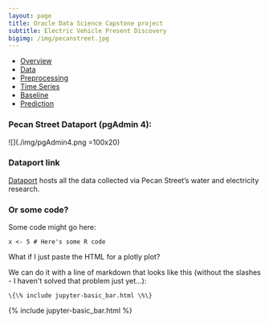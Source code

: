 ```yaml
---
layout: page
title: Oracle Data Science Capstone project
subtitle: Electric Vehicle Present Discovery
bigimg: /img/pecanstreet.jpg
---
```


   <link rel="stylesheet" type="text/css" href="css/main.css" />

   <div id= "main">
		<div id="menubar">
			<ul id="menu">
			    <li><a href="https://monarch2018.github.io/ev_prediction/index.html">Overview</a></li>
			    <li class = "selected"><a href="https://monarch2018.github.io/ev_prediction/data/">Data</a></li>
			    <li><a href="preprocessing.html">Preprocessing</a></li>
			    <li><a href="timeseries.html">Time Series</a></li>
			    <li><a href="baseline.html">Baseline</a></li>
			    <li><a href="prediction.html">Prediction</a></li>
			</ul>
		</div>
	
   </div>

### Pecan Street Dataport (pgAdmin 4):

![](./img/pgAdmin4.png =100x20)

### Dataport link

[Dataport](https://dataport.cloud/) hosts all the data collected via Pecan Street’s water and electricity research.

### Or some code?

Some code might go here:

```
x <- 5 # Here's some R code
```

What if I just paste the HTML for a plotly plot?

We can do it with a line of markdown that looks like this (without the slashes - I haven't solved that problem just yet...):
```
\{\% include jupyter-basic_bar.html \%\}
```
{% include jupyter-basic_bar.html %}
